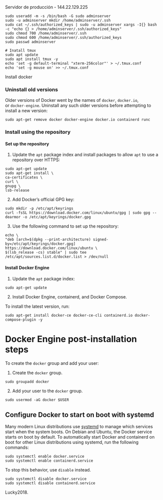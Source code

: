 Servidor de producción - 144.22.129.225

```shell
sudo useradd -m -s /bin/bash -G sudo adminserver
sudo -u adminserver mkdir /home/adminserver/.ssh
sudo cat ~/.ssh/authorized_keys | sudo -u adminserver xargs -I{} bash -c "echo {} > /home/adminserver/.ssh/authorized_keys"
sudo chmod 700 /home/adminserver/.ssh
sudo chmod 600 /home/adminserver/.ssh/authorized_keys
sudo passwd adminserver
```

```shell
# Inatall tmux
sudo apt update
sudo apt install tmux -y
echo 'set -g default-terminal "xterm-256color"' > ~/.tmux.conf
echo 'set -g mouse on' >> ~/.tmux.conf
```

Install docker

### Uninstall old versions[](https://docs.docker.com/engine/install/ubuntu/#uninstall-old-versions)

Older versions of Docker went by the names of `docker`, `docker.io`, or `docker-engine`. Uninstall any such older versions before attempting to install a new version:

``` shell
sudo apt-get remove docker docker-engine docker.io containerd runc
```

### Install using the repository[](https://docs.docker.com/engine/install/ubuntu/#install-using-the-repository)

#### Set up the repository

1.  Update the `apt` package index and install packages to allow `apt` to use a repository over HTTPS:

```shell
sudo apt-get update
sudo apt-get install \
ca-certificates \
curl \
gnupg \
lsb-release
```

2.  Add Docker’s official GPG key:
  
```shell
sudo mkdir -p /etc/apt/keyrings
curl -fsSL https://download.docker.com/linux/ubuntu/gpg | sudo gpg --dearmor -o /etc/apt/keyrings/docker.gpg
```

3.  Use the following command to set up the repository:

```shell
echo \
"deb [arch=$(dpkg --print-architecture) signed-by=/etc/apt/keyrings/docker.gpg] https://download.docker.com/linux/ubuntu \
$(lsb_release -cs) stable" | sudo tee /etc/apt/sources.list.d/docker.list > /dev/null
```

#### Install Docker Engine

1.  Update the `apt` package index:
  
```shell
sudo apt-get update
```

2. Install Docker Engine, containerd, and Docker Compose.

To install the latest version, run:

```shell
sudo apt-get install docker-ce docker-ce-cli containerd.io docker-compose-plugin -y
```

# Docker Engine post-installation steps

To create the `docker` group and add your user:

1.  Create the `docker` group.

```shell
sudo groupadd docker
```

2.  Add your user to the `docker` group.

```shell
sudo usermod -aG docker $USER
```

## Configure Docker to start on boot with systemd[](https://docs.docker.com/engine/install/linux-postinstall/#configure-docker-to-start-on-boot-with-systemd)

Many modern Linux distributions use [systemd](https://docs.docker.com/config/daemon/systemd/) to manage which services start when the system boots. On Debian and Ubuntu, the Docker service starts on boot by default. To automatically start Docker and containerd on boot for other Linux distributions using systemd, run the following commands:

```shell
sudo systemctl enable docker.service
sudo systemctl enable containerd.service
```

To stop this behavior, use `disable` instead.

```shell
sudo systemctl disable docker.service
sudo systemctl disable containerd.service
```

Lucky2018.
